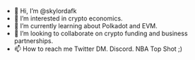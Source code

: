 - 👋 Hi, I’m @skylordafk
- 👀 I’m interested in crypto economics.
- 🌱 I’m currently learning about Polkadot and EVM.
- 💞️ I’m looking to collaborate on crypto funding and business partnerships. 
- 📫 How to reach me Twitter DM. Discord. NBA Top Shot ;)

<!---
skylordafk/skylordafk is a ✨ special ✨ repository because its `README.md` (this file) appears on your GitHub profile.
You can click the Preview link to take a look at your changes.
--->
